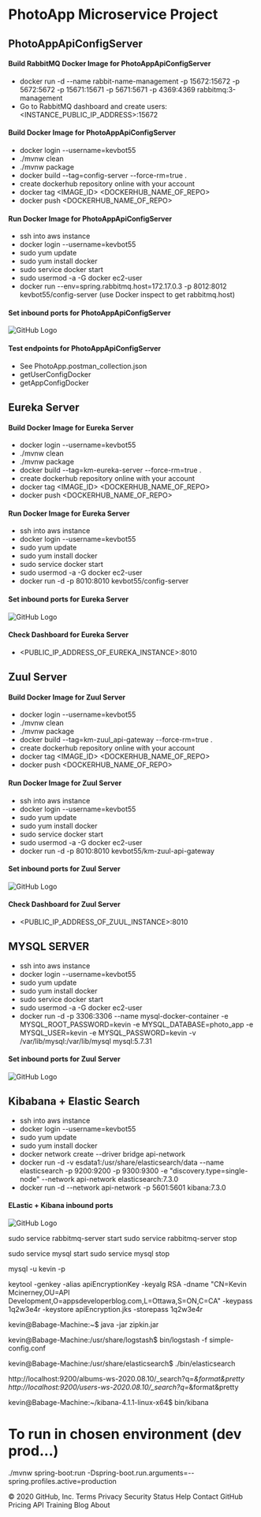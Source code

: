 # PhotoApp Microservice Project
  
## PhotoAppApiConfigServer


#### Build RabbitMQ Docker Image for PhotoAppApiConfigServer

  - docker run -d --name rabbit-name-management -p 15672:15672 -p 5672:5672 -p 15671:15671 -p 5671:5671 -p 4369:4369 rabbitmq:3-management
  - Go to RabbitMQ dashboard and create users: <INSTANCE_PUBLIC_IP_ADDRESS>:15672

#### Build Docker Image for PhotoAppApiConfigServer
  - docker login --username=kevbot55
  - ./mvnw clean
  - ./mvnw package
  - docker build --tag=config-server --force-rm=true .
  - create dockerhub repository online with your account
  - docker tag <IMAGE_ID> <DOCKERHUB_NAME_OF_REPO>
  - docker push <DOCKERHUB_NAME_OF_REPO>
  
#### Run Docker Image for PhotoAppApiConfigServer
  - ssh into aws instance
  - docker login --username=kevbot55
  - sudo yum update
  - sudo yum install docker 
  - sudo service docker start
  - sudo usermod -a -G docker ec2-user
  - docker run --env=spring.rabbitmq.host=172.17.0.3 -p 8012:8012 kevbot55/config-server  (use Docker inspect to get rabbitmq.host)
  
 #### Set inbound ports for PhotoAppApiConfigServer
 
  ![GitHub Logo](/images/config-inbound.png)
 
 #### Test endpoints for PhotoAppApiConfigServer
 
 - See PhotoApp.postman_collection.json
 - getUserConfigDocker
 - getAppConfigDocker
 
 
## Eureka Server

#### Build Docker Image for Eureka Server
  - docker login --username=kevbot55
  - ./mvnw clean
  - ./mvnw package
  - docker build --tag=km-eureka-server --force-rm=true .
  - create dockerhub repository online with your account
  - docker tag <IMAGE_ID> <DOCKERHUB_NAME_OF_REPO>
  - docker push <DOCKERHUB_NAME_OF_REPO>
  
#### Run Docker Image for Eureka Server
  - ssh into aws instance
  - docker login --username=kevbot55
  - sudo yum update
  - sudo yum install docker 
  - sudo service docker start
  - sudo usermod -a -G docker ec2-user
  - docker run -d -p 8010:8010 kevbot55/config-server 
  
 #### Set inbound ports for Eureka Server
 
  ![GitHub Logo](/images/eureka-inbound.png)
 
 #### Check Dashboard for Eureka Server
   - <PUBLIC_IP_ADDRESS_OF_EUREKA_INSTANCE>:8010
    
    
## Zuul Server
  
#### Build Docker Image for Zuul Server
  - docker login --username=kevbot55
  - ./mvnw clean
  - ./mvnw package
  - docker build --tag=km-zuul_api-gateway --force-rm=true .
  - create dockerhub repository online with your account
  - docker tag <IMAGE_ID> <DOCKERHUB_NAME_OF_REPO>
  - docker push <DOCKERHUB_NAME_OF_REPO>
  
#### Run Docker Image for Zuul Server
  - ssh into aws instance
  - docker login --username=kevbot55
  - sudo yum update
  - sudo yum install docker 
  - sudo service docker start
  - sudo usermod -a -G docker ec2-user
  - docker run -d -p 8010:8010 kevbot55/km-zuul-api-gateway
  
 #### Set inbound ports for Zuul Server
 
  ![GitHub Logo](/images/zuul-inbound.png)
 
 #### Check Dashboard for Zuul Server
   - <PUBLIC_IP_ADDRESS_OF_ZUUL_INSTANCE>:8010
   
   
## MYSQL SERVER
  - ssh into aws instance
  - docker login --username=kevbot55
  - sudo yum update
  - sudo yum install docker 
  - sudo service docker start
  - sudo usermod -a -G docker ec2-user
  - docker run -d -p 3306:3306 --name mysql-docker-container -e MYSQL_ROOT_PASSWORD=kevin -e MYSQL_DATABASE=photo_app -e MYSQL_USER=kevin -e MYSQL_PASSWORD=kevin                   -v /var/lib/mysql:/var/lib/mysql  mysql:5.7.31
  
   #### Set inbound ports for Zuul Server
 
  ![GitHub Logo](/images/mysql-inbound.png)
  
  ## Kibabana + Elastic Search
  - ssh into aws instance
  - docker login --username=kevbot55
  - sudo yum update
  - sudo yum install docker 
  - docker network create --driver bridge api-network
  - docker run -d -v esdata1:/usr/share/elasticsearch/data --name elasticsearch -p 9200:9200 -p 9300:9300 -e "discovery.type=single-node" 
                  --network api-network elasticsearch:7.3.0
  - docker run -d --network api-network -p 5601:5601 kibana:7.3.0

#### ELastic + Kibana inbound ports

  ![GitHub Logo](/images/elastic-kibana-inbound.png)
  


  

  
   
   
   
   
   
   
   
   
   
   
   
   
   
   
   
   
   
  
  
 

  
sudo service rabbitmq-server start
sudo service rabbitmq-server stop

sudo service mysql start
sudo service mysql stop

mysql -u kevin -p

keytool -genkey -alias apiEncryptionKey -keyalg RSA -dname "CN=Kevin Mcinerney,OU=API Development,O=appsdeveloperblog.com,L=Ottawa,S=ON,C=CA" -keypass 1q2w3e4r -keystore apiEncryption.jks -storepass 1q2w3e4r


kevin@Babage-Machine:~$ java -jar zipkin.jar


kevin@Babage-Machine:/usr/share/logstash$ bin/logstash -f simple-config.conf 


kevin@Babage-Machine:/usr/share/elasticsearch$ ./bin/elasticsearch


http://localhost:9200/albums-ws-2020.08.10/_search?q=*&format&pretty
http://localhost:9200/users-ws-2020.08.10/_search?q=*&format&pretty

kevin@Babage-Machine:~/kibana-4.1.1-linux-x64$ bin/kibana



# To run in chosen environment (dev prod...)
./mvnw spring-boot:run -Dspring-boot.run.arguments=--spring.profiles.active=production






© 2020 GitHub, Inc.
Terms
Privacy
Security
Status
Help
Contact GitHub
Pricing
API
Training
Blog
About
